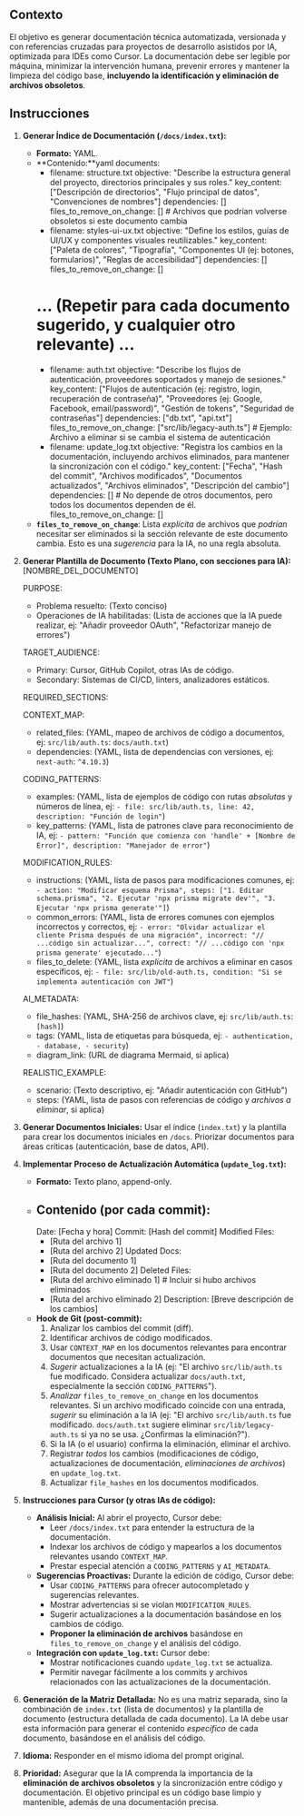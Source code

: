 ## Contexto
El objetivo es generar documentación técnica automatizada, versionada y con referencias cruzadas para proyectos de desarrollo asistidos por IA, optimizada para IDEs como Cursor.  La documentación debe ser legible por máquina, minimizar la intervención humana, prevenir errores y mantener la limpieza del código base, **incluyendo la identificación y eliminación de archivos obsoletos**.

## Instrucciones

1.  **Generar Índice de Documentación (`/docs/index.txt`):**

    *   **Formato:**  YAML.
    *   **Contenido:**yaml
        documents:
          - filename: structure.txt
            objective: "Describe la estructura general del proyecto, directorios principales y sus roles."
            key_content: ["Descripción de directorios", "Flujo principal de datos", "Convenciones de nombres"]
            dependencies: []
            files_to_remove_on_change: [] # Archivos que podrían volverse obsoletos si este documento cambia
          - filename: styles-ui-ux.txt
            objective: "Define los estilos, guías de UI/UX y componentes visuales reutilizables."
            key_content: ["Paleta de colores", "Tipografía", "Componentes UI (ej: botones, formularios)", "Reglas de accesibilidad"]
            dependencies: []
            files_to_remove_on_change: []
          # ... (Repetir para cada documento sugerido, y cualquier otro relevante) ...
          - filename: auth.txt
            objective: "Describe los flujos de autenticación, proveedores soportados y manejo de sesiones."
            key_content: ["Flujos de autenticación (ej: registro, login, recuperación de contraseña)", "Proveedores (ej: Google, Facebook, email/password)", "Gestión de tokens", "Seguridad de contraseñas"]
            dependencies: ["db.txt", "api.txt"]
            files_to_remove_on_change: ["src/lib/legacy-auth.ts"] # Ejemplo: Archivo a eliminar si se cambia el sistema de autenticación
          - filename: update_log.txt
            objective: "Registra los cambios en la documentación, incluyendo archivos eliminados, para mantener la sincronización con el código."
            key_content: ["Fecha", "Hash del commit", "Archivos modificados", "Documentos actualizados", "Archivos eliminados", "Descripción del cambio"]
            dependencies: [] # No depende de otros documentos, pero todos los documentos dependen de él.
            files_to_remove_on_change: []
    *   **`files_to_remove_on_change`**:  Lista *explícita* de archivos que *podrían* necesitar ser eliminados si la sección relevante de este documento cambia.  Esto es una *sugerencia* para la IA, no una regla absoluta.

2.  **Generar Plantilla de Documento (Texto Plano, con secciones para IA):**
    [NOMBRE_DEL_DOCUMENTO]

    PURPOSE:
    - Problema resuelto: (Texto conciso)
    - Operaciones de IA habilitadas: (Lista de acciones que la IA puede realizar, ej: "Añadir proveedor OAuth", "Refactorizar manejo de errores")

    TARGET_AUDIENCE:
    - Primary: Cursor, GitHub Copilot, otras IAs de código.
    - Secondary: Sistemas de CI/CD, linters, analizadores estáticos.

    REQUIRED_SECTIONS:

    CONTEXT_MAP:
      - related_files: (YAML, mapeo de archivos de código a documentos, ej:  `src/lib/auth.ts`: `docs/auth.txt`)
      - dependencies: (YAML, lista de dependencias con versiones, ej: `next-auth`: `^4.10.3`)

    CODING_PATTERNS:
      - examples: (YAML, lista de ejemplos de código con rutas *absolutas* y números de línea, ej: `- file: src/lib/auth.ts, line: 42, description: "Función de login"`)
      - key_patterns: (YAML, lista de patrones clave para reconocimiento de IA, ej: `- pattern: "Función que comienza con 'handle' + [Nombre de Error]", description: "Manejador de error"`)

    MODIFICATION_RULES:
      - instructions: (YAML, lista de pasos para modificaciones comunes, ej: `- action: "Modificar esquema Prisma", steps: ["1. Editar schema.prisma", "2. Ejecutar 'npx prisma migrate dev'", "3. Ejecutar 'npx prisma generate'"]`)
      - common_errors: (YAML, lista de errores comunes con ejemplos incorrectos y correctos, ej: `- error: "Olvidar actualizar el cliente Prisma después de una migración", incorrect: "// ...código sin actualizar...", correct: "// ...código con 'npx prisma generate' ejecutado..."`)
      - files_to_delete: (YAML, lista *explícita* de archivos a eliminar en casos específicos, ej: `- file: src/lib/old-auth.ts, condition: "Si se implementa autenticación con JWT"`)

    AI_METADATA:
      - file_hashes: (YAML, SHA-256 de archivos clave, ej: `src/lib/auth.ts`: `[hash]`)
      - tags: (YAML, lista de etiquetas para búsqueda, ej: `- authentication, - database, - security`)
      - diagram_link: (URL de diagrama Mermaid, si aplica)

    REALISTIC_EXAMPLE:
      - scenario: (Texto descriptivo, ej: "Añadir autenticación con GitHub")
      - steps: (YAML, lista de pasos con referencias de código y *archivos a eliminar*, si aplica)

3.  **Generar Documentos Iniciales:**  Usar el índice (`index.txt`) y la plantilla para crear los documentos iniciales en `/docs`.  Priorizar documentos para áreas críticas (autenticación, base de datos, API).

4.  **Implementar Proceso de Actualización Automática (`update_log.txt`):**

    *   **Formato:**  Texto plano, append-only.
    *   **Contenido (por cada commit):**
        ---
        Date: [Fecha y hora]
        Commit: [Hash del commit]
        Modified Files:
          - [Ruta del archivo 1]
          - [Ruta del archivo 2]
        Updated Docs:
          - [Ruta del documento 1]
          - [Ruta del documento 2]
        Deleted Files:
          - [Ruta del archivo eliminado 1] # Incluir si hubo archivos eliminados
          - [Ruta del archivo eliminado 2]
        Description: [Breve descripción de los cambios]
    *   **Hook de Git (post-commit):**
        1.  Analizar los cambios del commit (diff).
        2.  Identificar archivos de código modificados.
        3.  Usar `CONTEXT_MAP` en los documentos relevantes para encontrar documentos que necesitan actualización.
        4.  *Sugerir* actualizaciones a la IA (ej: "El archivo `src/lib/auth.ts` fue modificado.  Considera actualizar `docs/auth.txt`, especialmente la sección `CODING_PATTERNS`").
        5.  *Analizar* `files_to_remove_on_change` en los documentos relevantes. Si un archivo modificado coincide con una entrada, *sugerir* su eliminación a la IA (ej: "El archivo `src/lib/auth.ts` fue modificado.  `docs/auth.txt` sugiere eliminar `src/lib/legacy-auth.ts` si ya no se usa.  ¿Confirmas la eliminación?").
        6.  Si la IA (o el usuario) confirma la eliminación, eliminar el archivo.
        7.  Registrar *todos* los cambios (modificaciones de código, actualizaciones de documentación, *eliminaciones de archivos*) en `update_log.txt`.
        8.  Actualizar `file_hashes` en los documentos modificados.

5.  **Instrucciones para Cursor (y otras IAs de código):**

    *   **Análisis Inicial:**  Al abrir el proyecto, Cursor debe:
        *   Leer `/docs/index.txt` para entender la estructura de la documentación.
        *   Indexar los archivos de código y mapearlos a los documentos relevantes usando `CONTEXT_MAP`.
        *   Prestar especial atención a `CODING_PATTERNS` y `AI_METADATA`.
    *   **Sugerencias Proactivas:**  Durante la edición de código, Cursor debe:
        *   Usar `CODING_PATTERNS` para ofrecer autocompletado y sugerencias relevantes.
        *   Mostrar advertencias si se violan `MODIFICATION_RULES`.
        *   Sugerir actualizaciones a la documentación basándose en los cambios de código.
        *   **Proponer la eliminación de archivos** basándose en `files_to_remove_on_change` y el análisis del código.
    *   **Integración con `update_log.txt`:** Cursor debe:
        *   Mostrar notificaciones cuando `update_log.txt` se actualiza.
        *   Permitir navegar fácilmente a los commits y archivos relacionados con las actualizaciones de la documentación.

6. **Generación de la Matriz Detallada:** No es una matriz separada, sino la combinación de `index.txt` (lista de documentos) y la plantilla de documento (estructura detallada de cada documento). La IA debe usar esta información para generar el contenido *específico* de cada documento, basándose en el análisis del código.

7. **Idioma:** Responder en el mismo idioma del prompt original.

8. **Prioridad:** Asegurar que la IA comprenda la importancia de la **eliminación de archivos obsoletos** y la sincronización entre código y documentación. El objetivo principal es un código base limpio y mantenible, además de una documentación precisa.